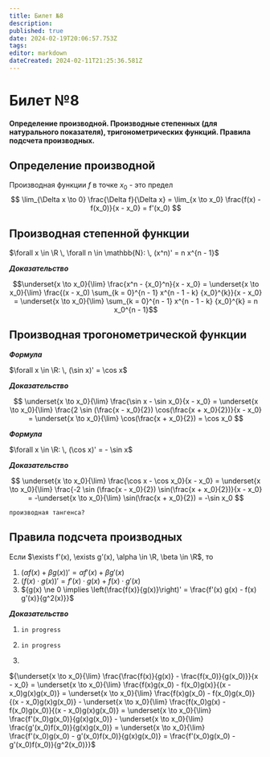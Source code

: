 ```yaml
---
title: Билет №8
description: 
published: true
date: 2024-02-19T20:06:57.753Z
tags: 
editor: markdown
dateCreated: 2024-02-11T21:25:36.581Z
---
```


# Билет №8
#### Определение производной. Производные степенных (для натурального показателя), тригонометрических функций. Правила подсчета производных.

## Определение производной

Производная функции $f$ в точке $x_0$ - это предел
$$
\lim_{\Delta x \to 0} \frac{\Delta f}{\Delta x} = \lim_{x \to x_0} \frac{f(x) - f(x_0)}{x - x_0} = f'(x_0)
$$

## Производная степенной функции

$\forall x \in \R \, \forall n \in \mathbb{N}: \, (x^n)' = n x^{n - 1}$

***Доказательство***

$$\underset{x \to x_0}{\lim} \frac{x^n - {x_0}^n}{x - x_0} = \underset{x \to x_0}{\lim} \frac{(x - x_0) \sum_{k = 0}^{n - 1} x^{n - 1 - k} {x_0}^{k}}{x - x_0} = \underset{x \to x_0}{\lim} \sum_{k = 0}^{n - 1} x^{n - 1 - k} {x_0}^{k} = n x_0^{n - 1}$$

## Производная трогонометрической функции

***Формула***

$\forall x \in \R: \, (\sin x)' = \cos x$

***Доказательство***

$$
\underset{x \to x_0}{\lim} \frac{\sin x - \sin x_0}{x - x_0} = \underset{x \to x_0}{\lim} \frac{2 \sin (\frac{x - x_0}{2}) \cos(\frac{x + x_0}{2})}{x - x_0} = \underset{x \to x_0}{\lim} \cos(\frac{x + x_0}{2}) = \cos x_0
$$

***Формула***

$\forall x \in \R: \, (\cos x)' = - \sin x$

***Доказательство***

$$
\underset{x \to x_0}{\lim} \frac{\cos x - \cos x_0}{x - x_0} = \underset{x \to x_0}{\lim} \frac{-2 \sin (\frac{x - x_0}{2}) \sin(\frac{x + x_0}{2})}{x - x_0} = -\underset{x \to x_0}{\lim} \sin(\frac{x + x_0}{2}) = -\sin x_0
$$

`производная тангенса?`

## Правила подсчета производных

Если $\exists f'(x), \exists g'(x), \alpha \in \R, \beta \in \R$, то

1) $(\alpha f(x) + \beta g(x))' = \alpha f'(x) + \beta g'(x)$
2) $(f(x) \cdot g(x))' = f'(x) \cdot g(x) + f(x) \cdot g'(x)$
3) ${g(x) \ne 0 \implies \left(\frac{f(x)}{g(x)}\right)' = \frac{f'(x) g(x) - f(x) g'(x)}{g^2(x)}}$

***Доказательство***

1) `in progress`
2) `in progress`

3) 
${\underset{x \to x_0}{\lim} \frac{\frac{f(x)}{g(x)} - \frac{f(x_0)}{g(x_0)}}{x - x_0} = \underset{x \to x_0}{\lim} \frac{f(x)g(x_0) - f(x_0)g(x)}{(x - x_0)g(x)g(x_0)} = \underset{x \to x_0}{\lim} \frac{f(x)g(x_0) - f(x_0)g(x_0)}{(x - x_0)g(x)g(x_0)} - \underset{x \to x_0}{\lim} \frac{f(x_0)g(x) - f(x_0)g(x_0)}{(x - x_0)g(x)g(x_0)} = \underset{x \to x_0}{\lim} \frac{f'(x_0)g(x_0)}{g(x)g(x_0)} - \underset{x \to x_0}{\lim} \frac{g'(x_0)f(x_0)}{g(x)g(x_0)} = \underset{x \to x_0}{\lim} \frac{f'(x_0)g(x_0) - g'(x_0)f(x_0)}{g(x)g(x_0)} = \frac{f'(x_0)g(x_0) - g'(x_0)f(x_0)}{g^2(x_0)}}$